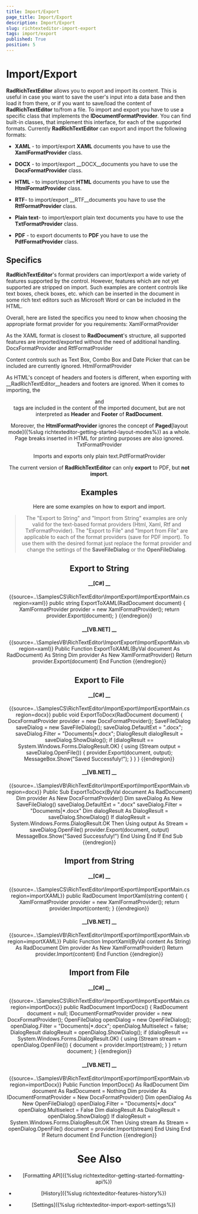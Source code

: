 ```yaml
---
title: Import/Export
page_title: Import/Export
description: Import/Export
slug: richtexteditor-import-export
tags: import/export
published: True
position: 5
---
```


# Import/Export



__RadRichTextEditor__ allows you to export and import its content. This is useful in case you want to save the user's input into a
        data base and then load it from there, or if you want to save/load the content of __RadRichTextEditor__ to/from a file. To import and export
        you have to use a specific class that implements the __IDocumentFormatProvider__. You can find built-in classes, that implement this
        interface, for each of the supported formats. Currently __RadRichTextEditor__ can export and import the following formats:
      

* __XAML__ - to import/export __XAML__ documents you have to use the __XamlFormatProvider__ class.
          

* __DOCX__ - to import/export __DOCX__documents you have to use the __DocxFormatProvider__ class.
          

* __HTML__ - to import/export __HTML__ documents you have to use the __HtmlFormatProvider__ class.
          

* __RTF__- to import/export __RTF__documents you have to use the __RtfFormatProvider__ class.
          

* __Plain text__- to import/export plain text documents you have to use the __TxtFormatProvider__ class.
          

* __PDF__ - to export documents to __PDF__ you have to use the __PdfFormatProvider__ class.
          

## Specifics

__RadRichTextEditor__'s format providers can import/export a wide variety of features supported by the control. However, features
          which are not yet supported are stripped on import. Such examples are content controls like text boxes, check boxes, etc. which can be inserted in the
          document in some rich text editors such as Microsoft Word or can be included in the HTML.
        

Overall, here are listed the specifics you need to know when choosing the appropriate format provider for you requirements:
        XamlFormatProvider

As the XAML format is closest to __RadDocument__'s structure,
              all supported features are imported/exported without the need of additional handling.
            DocxFormatProvider and RtfFormatProvider

Content controls such as Text Box, Combo Box and Date Picker that can be included are currently ignored.
            HtmlFormatProvider

As HTML's concept of headers and footers is different, when exporting with __RadRichTextEditor__headers and footers are ignored. When it comes to importing, the <header> and <footer>
              tags are included in the content of the imported document, but are not interpreted as __Header__
              and __Footer__ of __RadDocument__.
            

Moreover, the __HtmlFormatProvider__ ignores the concept of __Paged__[layout mode]({%slug richtexteditor-getting-started-layout-modes%}) as a whole. Page breaks inserted in
              HTML for printing purposes are also ignored.
            TxtFormatProvider

Imports and exports only plain text.PdfFormatProvider

The current version of __RadRichTextEditor__ can only __export__
              to PDF, but __not import__.
            

## Examples

Here are some examples on how to export and import.

>The "Export to String" and "Import from String" examples are only valid for the text-based format providers (Html, Xaml, Rtf and TxtFormatProvider).
          The "Export to File" and "Import from File" are applicable to each of the format providers (save for PDF import). To use them with the desired format
            just replace the format provider and change the settings of the __SaveFileDialog__ or the __OpenFileDialog__.
          

## Export to String

#### __[C#] __

{{source=..\SamplesCS\RichTextEditor\ImportExport\ImportExportMain.cs region=xaml}}
	        public string ExportToXAML(RadDocument document)
	        {
	            XamlFormatProvider provider = new XamlFormatProvider();
	            return provider.Export(document);
	        }
	{{endregion}}



#### __[VB.NET] __

{{source=..\SamplesVB\RichTextEditor\ImportExport\ImportExportMain.vb region=xaml}}
	    Public Function ExportToXAML(ByVal document As RadDocument) As String
	        Dim provider As New XamlFormatProvider()
	        Return provider.Export(document)
	    End Function
	{{endregion}}



## Export to File

#### __[C#] __

{{source=..\SamplesCS\RichTextEditor\ImportExport\ImportExportMain.cs region=docx}}
	        public void ExportToDocx(RadDocument document)
	        {
	            DocxFormatProvider provider = new DocxFormatProvider();
	            SaveFileDialog saveDialog = new SaveFileDialog();
	            saveDialog.DefaultExt = ".docx";
	            saveDialog.Filter = "Documents|*.docx";
	            DialogResult  dialogResult = saveDialog.ShowDialog();
	            if (dialogResult == System.Windows.Forms.DialogResult.OK)
	            {
	                using (Stream output = saveDialog.OpenFile())
	                {
	                    provider.Export(document, output);
	                    MessageBox.Show("Saved Successfuly!");
	                }
	            }
	        }
	{{endregion}}



#### __[VB.NET] __

{{source=..\SamplesVB\RichTextEditor\ImportExport\ImportExportMain.vb region=docx}}
	    Public Sub ExportToDocx(ByVal document As RadDocument)
	        Dim provider As New DocxFormatProvider()
	        Dim saveDialog As New SaveFileDialog()
	        saveDialog.DefaultExt = ".docx"
	        saveDialog.Filter = "Documents|*.docx"
	        Dim dialogResult As DialogResult = saveDialog.ShowDialog()
	        If dialogResult = System.Windows.Forms.DialogResult.OK Then
	            Using output As Stream = saveDialog.OpenFile()
	                provider.Export(document, output)
	                MessageBox.Show("Saved Successfuly!")
	            End Using
	        End If
	    End Sub
	{{endregion}}



## Import from String

#### __[C#] __

{{source=..\SamplesCS\RichTextEditor\ImportExport\ImportExportMain.cs region=importXAML}}
	        public RadDocument ImportXaml(string content)
	        {
	            XamlFormatProvider provider = new XamlFormatProvider();
	            return provider.Import(content);
	        }
	{{endregion}}



#### __[VB.NET] __

{{source=..\SamplesVB\RichTextEditor\ImportExport\ImportExportMain.vb region=importXAML}}
	    Public Function ImportXaml(ByVal content As String) As RadDocument
	        Dim provider As New XamlFormatProvider()
	        Return provider.Import(content)
	    End Function
	{{endregion}}



## Import from File

#### __[C#] __

{{source=..\SamplesCS\RichTextEditor\ImportExport\ImportExportMain.cs region=importDocx}}
	        public RadDocument ImportDocx()
	        {
	            RadDocument document = null;
	            IDocumentFormatProvider provider = new DocxFormatProvider();
	            OpenFileDialog openDialog = new OpenFileDialog();
	            openDialog.Filter = "Documents|*.docx";
	            openDialog.Multiselect = false;
	            DialogResult dialogResult = openDialog.ShowDialog();
	            if (dialogResult == System.Windows.Forms.DialogResult.OK)
	            {
	                using (Stream stream = openDialog.OpenFile())
	                {
	                    document = provider.Import(stream);
	                }
	            }
	            return document;
	        }
	{{endregion}}



#### __[VB.NET] __

{{source=..\SamplesVB\RichTextEditor\ImportExport\ImportExportMain.vb region=importDocx}}
	    Public Function ImportDocx() As RadDocument
	        Dim document As RadDocument = Nothing
	        Dim provider As IDocumentFormatProvider = New DocxFormatProvider()
	        Dim openDialog As New OpenFileDialog()
	        openDialog.Filter = "Documents|*.docx"
	        openDialog.Multiselect = False
	        Dim dialogResult As DialogResult = openDialog.ShowDialog()
	        If dialogResult = System.Windows.Forms.DialogResult.OK Then
	            Using stream As Stream = openDialog.OpenFile()
	                document = provider.Import(stream)
	            End Using
	        End If
	        Return document
	    End Function
	{{endregion}}



# See Also

 * [Formatting API]({%slug richtexteditor-getting-started-formatting-api%})

 * [History]({%slug richtexteditor-features-history%})

 * [Settings]({%slug richtexteditor-import-export-settings%})

